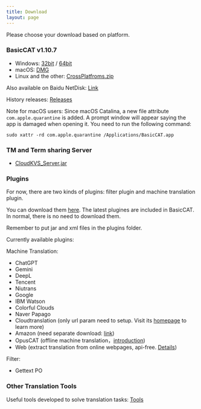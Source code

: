 ```yaml
---
title: Download
layout: page
---
```


Please choose your download based on platform.

### BasicCAT v1.10.7

* Windows: [32bit](https://github.com/xulihang/BasicCAT/releases/download/v1.10.7/BasicCAT-windows-x86.exe) /  [64bit](https://github.com/xulihang/BasicCAT/releases/download/v1.10.7/BasicCAT-windows-x64.exe)
* macOS:  [DMG](https://github.com/xulihang/BasicCAT/releases/download/v1.10.7/BasicCAT_mac.dmg)
* Linux and the other:  [CrossPlatfroms.zip](https://github.com/xulihang/BasicCAT/releases/download/v1.10.7/BasicCAT-crossplatforms.zip)

Also available on Baidu NetDisk: [Link](https://pan.baidu.com/s/1HmD4pJ9hIYyK9bnqINtoFQ)

History releases: [Releases](https://github.com/xulihang/BasicCAT/releases/)

Note for macOS users: Since macOS Catalina, a new file attribute `com.apple.quarantine` is added. A prompt window will appear saying the app is damaged when opening it. You need to run the following command:

```
sudo xattr -rd com.apple.quarantine /Applications/BasicCAT.app
```

### TM and Term sharing Server

*  [CloudKVS_Server.jar](https://github.com/xulihang/BasicCAT/releases/download/v1.2-beta2/CloudKVS_Server.jar)


### Plugins

For now, there are two kinds of plugins: filter plugin and machine translation plugin.

You can download them [here](https://github.com/xulihang/BasicCAT/releases/download/plugins/all_plugins.zip). The latest plugines are included in BasicCAT. In normal, there is no need to download them.

Remember to put jar and xml files in the plugins folder.

Currently available plugins:

Machine Translation:

* ChatGPT
* Gemini
* DeepL
* Tencent 
* Niutrans
* Google
* IBM Watson
* Colorful Clouds
* Naver Papago
* Cloudtranslation (only url param need to setup. Visit its [homepage](https://cloudtranslation.com/static/api_en.html) to learn more)
* Amazon (need separate download: [link](https://github.com/xulihang/BasicCAT/releases/download/plugins/amazon.zip))
* OpusCAT (offline machine translation，[introduction](/offline-machine-translation))
* Web (extract translation from online webpages, api-free. [Details](https://www.basiccat.org/new-plugin-machine-translation-via-web/))


Filter:

* Gettext PO

### Other Translation Tools

Useful tools developed to solve translation tasks: [Tools](/tools/)

